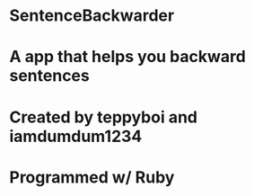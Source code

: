 # SentenceBackwarder
# A app that helps you backward sentences
# Created by teppyboi and iamdumdum1234
# Programmed w/ Ruby
